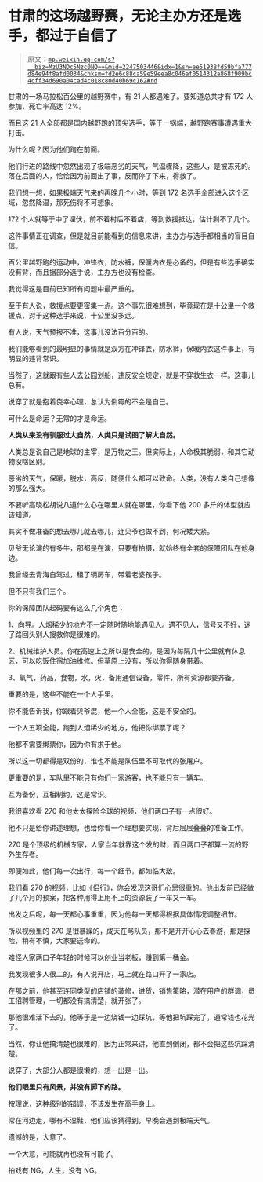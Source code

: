 # 甘肃的这场越野赛，无论主办方还是选手，都过于自信了

> 原文：[`mp.weixin.qq.com/s?__biz=MzU3NDc5Nzc0NQ==&mid=2247503446&idx=1&sn=ee51938fd59bfa777d84e94f8afd0034&chksm=fd2e6c88ca59e59eea8c046af0514312a868f909bc4cff34d690a04cad4c018c80d40b69c162#rd`](http://mp.weixin.qq.com/s?__biz=MzU3NDc5Nzc0NQ==&mid=2247503446&idx=1&sn=ee51938fd59bfa777d84e94f8afd0034&chksm=fd2e6c88ca59e59eea8c046af0514312a868f909bc4cff34d690a04cad4c018c80d40b69c162#rd)

甘肃的一场马拉松百公里的越野赛中，有 21 人都遇难了。要知道总共才有 172 人参加，死亡率高达 12%。 

而且这 21 人全部都是国内越野跑的顶尖选手，等于一锅端，越野跑赛事遭遇重大打击。 

为什么呢？因为他们跑在前面。 

他们行进的路线中忽然出现了极端恶劣的天气，气温骤降，这些人，是被冻死的。落在后面的人，恰恰因为前面出了事，反而停了下来，得救了。 

我们想一想，如果极端天气来的再晚几个小时，等到 172 名选手全部进入这个区域，忽然降温，那死伤将不可想象。

172 个人就等于中了埋伏，前不着村后不着店，等到救援抵达，估计剩不了几个。 

这件事情正在调查，但是就目前能看到的信息来讲，主办方与选手都相当的盲目自信。 

百公里越野跑的运动中，冲锋衣，防水裤，保暖内衣是必备的，但是有些选手确实没有背，而且据部分选手说，主办方也没有检查。 

我觉得这是目前已知所有问题中最严重的。 

至于有人说，救援点要更密集一点。这个事先很难想到，毕竟现在是十公里一个救援点，对于这种选手来说，十公里没多远。

有人说，天气预报不准，这事儿没法百分百的。 

我们能够看到的最明显的事情就是双方在冲锋衣，防水裤，保暖内衣这件事上，有明显的违背常识。

当然了，这就跟有些人去公园划船，违反安全规定，就是不穿救生衣一样。这事儿总有。 

说穿了就是抱着侥幸心理，总认为倒霉的不会是自己。

可什么是命运？无常的才是命运。 

**人类从来没有驯服过大自然，人类只是试图了解大自然。**

人类总是说自己是地球的主宰，是万物之王。但实际上，人命极其脆弱，和其它动物没啥区别。

恶劣的天气，保暖，脱水，高反，随便什么都可以致命。人类，没有人类自己想像的那么强大。

不要听高晓松胡说八道什么心在哪里人就在哪里，你看下他 200 多斤的体型就应该知道。

其实不做准备的想去哪儿就去哪儿，连贝爷也做不到，何况矮大紧。

贝爷无论演的有多牛，那都是在演，只要有拍摄，就始终有全套的保障团队在他身边。

我曾经去青海自驾过，租了辆房车，带着老婆孩子。

但不只有我们三个。

你的保障团队起码要有这么几个角色：

1、向导。人烟稀少的地方不一定随时随地能遇见人。遇不见人，信号又不好，迷了路回头别人搜救你是很难的。

2、机械维护人员。你在高速上之所以是安全的，是因为每隔几十公里就有休息区，可以吃饭住宿加油维修。但草原上没有，所以你得随身带着。

3、氧气，药品，食物，水，火，备用通信设备，零件，所有资源都要齐备。

重要的是，这些不能在一个人手里。

你不能告诉我，你跟着贝爷混，他一个人全能，这是不安全的。

一个人五项全能，跑到人烟稀少的地方，他把你绑票了呢？

他都不需要绑票你，因为你有求于他。

所以这一切都得是双份的，谁也不能是队伍里不可取代的张屠户。

更重要的是，车队里不能只有你们一家游客，也不能只有一辆车。

互为备份，互相制约，这是常识。

我很喜欢看 270 和他太太探险全球的视频，他们两口子有一点很好。

他不只是给你讲述理想，也给你看一个理想要实现，背后层层叠叠的准备工作。

270 是个顶级的机械专家，人家当年就靠这个发的财，而且两口子都算一流的野外生存者。

即便如此，他们每一次出行，每一个细节，都如临大敌。

我们看 270 的视频，比如《侣行》，你会发现这哥们心思很重的。他出发前已经做了几个月的预案，把各种用得上用不上的资源装了一车又一车。

出发之后呢，每一天都心事重重，因为他每一天都得根据具体情况调整细节。

所以视频里的 270 是很暴躁的，成天在骂队员，那不是开开心心去春游，那是探险，稍有不慎，大家要送命的。 

难怪人家两口子年轻的时候可以创业当老板，赚到第一桶金。 

我发现很多人很二的，有人说开店，马上就在路口开了一家店。

在那之前，他甚至连同类型的店铺的装修，进货，销售策略，潜在用户的群调，员工招聘管理，一切都没有搞清楚，就开张了。

那他很难活下去的，他等于是一边烧钱一边踩坑，等他把坑踩完了，通常钱也花光了。

当然，你让他搞清楚也很难的，因为正常来讲，他直到倒闭，都不会把这些坑踩清楚。

说穿了，大部分人都是很懒的，想一出是一出。

**他们眼里只有风景，并没有脚下的路。**

按理说，这种级别的错误，不该发生在高手身上。

常在河边走，哪有不湿鞋，他们应该猜得到，早晚会遇到极端天气。 

遗憾的是，大意了。

一个大意，可能就再也没有可能了。 

拍戏有 NG，人生，没有 NG。